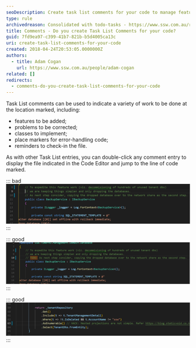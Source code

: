 ```yaml
---
seoDescription: Create task list comments for your code to manage features, corrections, and reminders with ease.
type: rule
archivedreason: Consolidated with todo-tasks - https://www.ssw.com.au/rules/todo-tasks
title: Comments - Do you create Task List Comments for your code?
guid: 7fd9ea97-c399-41b7-821b-b5d4005ca13c
uri: create-task-list-comments-for-your-code
created: 2018-04-24T20:53:05.0000000Z
authors:
  - title: Adam Cogan
    url: https://www.ssw.com.au/people/adam-cogan
related: []
redirects:
  - comments-do-you-create-task-list-comments-for-your-code
---
```


Task List comments can be used to indicate a variety of work to be done at the location marked, including:

- features to be added;
- problems to be corrected;
- classes to implement;
- place markers for error-handling code;
- reminders to check-in the file.

<!--endintro-->

As with other Task List entries, you can double-click any comment entry to display the file indicated in the Code Editor and jump to the line of code marked. 

::: bad
![Figure: Bad example - the comment doesn't show in Task List window](pic1.png)
:::

::: good
![Figure: Good example - Marked TODO in the comment, so you can see it in Task List window and double-click to jump to](pic2.png)
:::

::: good
![Figure: Good example - Marked HACK in the comment, so you can see it in Task List window and double-click to jump to  ](pic3.png)
:::
